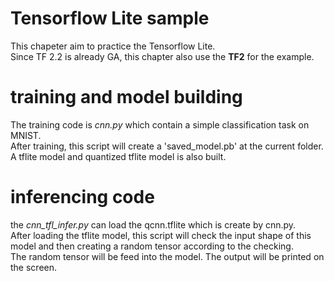 Tensorflow Lite sample
===
This chapeter aim to practice the Tensorflow Lite.\
Since TF 2.2 is already GA, this chapter also use the **TF2** for the example. 

# training and model building
The training code is *cnn.py* which contain a simple classification task on MNIST. \
After training, this script will create a 'saved_model.pb' at the current folder.\
A tflite model and quantized tflite model is also built.

# inferencing code
the *cnn_tfl_infer.py* can load the qcnn.tflite which is create by cnn.py. \
After loading the tflite model, this script will check the input shape of this model and then creating a random tensor according to the checking. \
The random tensor will be feed into the model. The output will be printed on the screen.